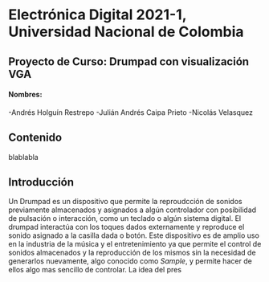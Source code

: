 # Electrónica Digital 2021-1, Universidad Nacional de Colombia 
## Proyecto de Curso: Drumpad con visualización VGA
#### Nombres:
-Andrés Holguín Restrepo
-Julián Andrés Caipa Prieto
-Nicolás Velasquez

## Contenido
blablabla

## Introducción
Un Drumpad es un dispositivo que permite la reproudcción de sonidos previamente almacenados y asignados a algún controlador con posibilidad de pulsación o interacción, como un teclado o algún sistema digital. El drumpad interactúa con los toques dados externamente y reproduce el sonido asignado a la casilla dada o botón. Este dispositivo es de amplio uso en la industria de la música y el entretenimiento ya que permite el control de sonidos almacenados y la reproducción de los mismos sin la necesidad de generarlos nuevamente, algo conocido como _Sample_, y permite hacer de ellos algo mas sencillo de controlar. 
La idea del pres

